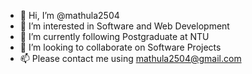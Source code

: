 - 👋 Hi, I’m @mathula2504
- 👀 I’m interested in Software and Web Development
- 🌱 I’m currently following Postgraduate at NTU
- 💞️ I’m looking to collaborate on Software Projects
- 📫 Please contact me using mathula2504@gmail.com

<!---
mathula2596/mathula2596 is a ✨ special ✨ repository because its `README.md` (this file) appears on your GitHub profile.
You can click the Preview link to take a look at your changes.
--->
